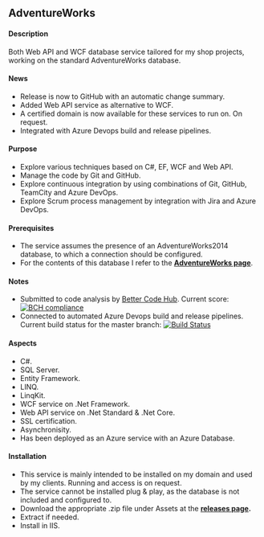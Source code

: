 
## AdventureWorks

#### Description
Both Web API and WCF database service tailored for my shop projects, working on the standard AdventureWorks database.

#### News
* Release is now to GitHub with an automatic change summary.
* Added Web API service as alternative to WCF.
* A certified domain is now available for these services to run on. On request.
* Integrated with Azure Devops build and release pipelines.

#### Purpose
* Explore various techniques based on C#, EF, WCF and Web API.
* Manage the code by Git and GitHub.
* Explore continuous integration by using combinations of Git, GitHub, TeamCity and Azure DevOps.
* Explore Scrum process management by integration with Jira and Azure DevOps.

#### Prerequisites
* The service assumes the presence of an AdventureWorks2014 database, to which a connection should be configured.
* For the contents of this database I refer to the **[AdventureWorks page](https://docs.microsoft.com/en-us/sql/samples/adventureworks-install-configure)**.

#### Notes
* Submitted to code analysis by [Better Code Hub](https://bettercodehub.com). Current score: [![BCH compliance](https://bettercodehub.com/edge/badge/a-einstein/AdventureWorks)](https://bettercodehub.com)  
* Connected to automated Azure Devops build and release pipelines. Current build status for the master branch: [![Build Status](https://dev.azure.com/RcsProjects/AdventureWorks/_apis/build/status/Build?branchName=master)](https://dev.azure.com/RcsProjects/AdventureWorks/_build/latest?definitionId=16&branchName=master)

#### Aspects
* C#.
* SQL Server.
* Entity Framework.
* LINQ.
* LinqKit.
* WCF service on .Net Framework.
* Web API service on .Net Standard & .Net Core.
* SSL certification.
* Asynchronisity.
* Has been deployed as an Azure service with an Azure Database.

#### Installation
* This service is mainly intended to be installed on my domain and used by my clients. Running and access is on request.
* The service cannot be installed plug & play, as the database is not included and configured to.
* Download the appropriate .zip file under Assets at the **[releases page](https://github.com/a-einstein/AdventureWorks/releases).**
* Extract if needed.
* Install in IIS.
